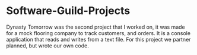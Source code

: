 # Software-Guild-Projects
Dynasty Tomorrow was the second project that I worked on, it was made for a mock flooring company to track customers, and orders. It is a console application that reads and writes from a text file. For this project we partner planned, but wrote our own code. 